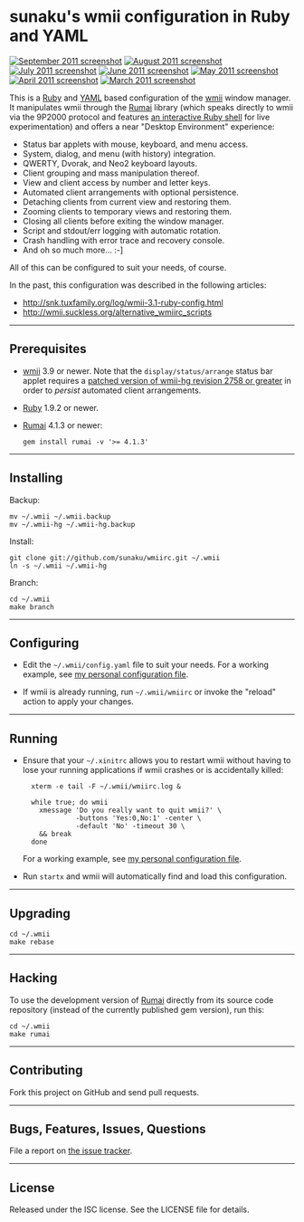 sunaku's wmii configuration in Ruby and YAML
==============================================================================

[![September 2011 screenshot](http://ompldr.org/tYWg1eQ)](http://ompldr.org/vYWg1eQ)
[![August 2011 screenshot](http://ompldr.org/tOXJjcg)](http://ompldr.org/vOXJjcg)
[![July 2011 screenshot](http://ompldr.org/tOWk0Zw)](http://ompldr.org/vOWk0Zw)
[![June 2011 screenshot](http://ompldr.org/tOHZzcw)](http://ompldr.org/vOHZzcw)
[![May 2011 screenshot](http://ompldr.org/tOGxyZQ)](http://ompldr.org/vOGxyZQ)
[![April 2011 screenshot](http://ompldr.org/tODNuag)](http://ompldr.org/vODNuag)
[![March 2011 screenshot](http://ompldr.org/tN3l2bQ)](http://ompldr.org/vN3l2bQ)

This is a [Ruby] and [YAML] based configuration of the [wmii] window manager.
It manipulates wmii through the [Rumai] library (which speaks directly to wmii
via the 9P2000 protocol and features [an interactive Ruby shell][RumaiShell]
for live experimentation) and offers a near "Desktop Environment" experience:

* Status bar applets with mouse, keyboard, and menu access.
* System, dialog, and menu (with history) integration.
* QWERTY, Dvorak, and Neo2 keyboard layouts.
* Client grouping and mass manipulation thereof.
* View and client access by number and letter keys.
* Automated client arrangements with optional persistence.
* Detaching clients from current view and restoring them.
* Zooming clients to temporary views and restoring them.
* Closing all clients before exiting the window manager.
* Script and stdout/err logging with automatic rotation.
* Crash handling with error trace and recovery console.
* And oh so much more... :-]

All of this can be configured to suit your needs, of course.

[Ruby]: http://ruby-lang.org
[YAML]: http://yaml.org
[wmii]: http://wmii.suckless.org
[Rumai]: http://snk.tuxfamily.org/lib/rumai/
[RumaiShell]: http://snk.tuxfamily.org/lib/rumai/#EXAMPLES

In the past, this configuration was described in the following articles:

* <http://snk.tuxfamily.org/log/wmii-3.1-ruby-config.html>
* <http://wmii.suckless.org/alternative_wmiirc_scripts>

------------------------------------------------------------------------------
Prerequisites
------------------------------------------------------------------------------

* [wmii] 3.9 or newer.  Note that the `display/status/arrange` status bar
  applet requires a [patched version of wmii-hg revision 2758 or greater](
  http://code.google.com/p/wmii/issues/detail?id=232 ) in order to *persist*
  automated client arrangements.

* [Ruby] 1.9.2 or newer.

* [Rumai] 4.1.3 or newer:

      gem install rumai -v '>= 4.1.3'

------------------------------------------------------------------------------
Installing
------------------------------------------------------------------------------

Backup:

    mv ~/.wmii ~/.wmii.backup
    mv ~/.wmii-hg ~/.wmii-hg.backup

Install:

    git clone git://github.com/sunaku/wmiirc.git ~/.wmii
    ln -s ~/.wmii ~/.wmii-hg

Branch:

    cd ~/.wmii
    make branch

------------------------------------------------------------------------------
Configuring
------------------------------------------------------------------------------

* Edit the `~/.wmii/config.yaml` file to suit your needs.  For a working
  example, see [my personal configuration file](
  https://github.com/sunaku/wmiirc/blob/personal/config.yaml ).

* If wmii is already running, run `~/.wmii/wmiirc` or
  invoke the "reload" action to apply your changes.

------------------------------------------------------------------------------
Running
------------------------------------------------------------------------------

* Ensure that your `~/.xinitrc` allows you to restart wmii without having to
  lose your running applications if wmii crashes or is accidentally killed:

        xterm -e tail -F ~/.wmii/wmiirc.log &

        while true; do wmii
          xmessage 'Do you really want to quit wmii?' \
                   -buttons 'Yes:0,No:1' -center \
                   -default 'No' -timeout 30 \
          && break
        done
  For a working example, see [my personal configuration file](
  https://github.com/sunaku/home/blob/master/.xinitrc ).

* Run `startx` and wmii will automatically find and load this configuration.

------------------------------------------------------------------------------
Upgrading
------------------------------------------------------------------------------

    cd ~/.wmii
    make rebase

------------------------------------------------------------------------------
Hacking
------------------------------------------------------------------------------

To use the development version of [Rumai] directly from its source code
repository (instead of the currently published gem version), run this:

    cd ~/.wmii
    make rumai

------------------------------------------------------------------------------
Contributing
------------------------------------------------------------------------------

Fork this project on GitHub and send pull requests.

------------------------------------------------------------------------------
Bugs, Features, Issues, Questions
------------------------------------------------------------------------------

File a report on [the issue tracker](http://github.com/sunaku/wmiirc/issues/).

------------------------------------------------------------------------------
License
------------------------------------------------------------------------------

Released under the ISC license.  See the LICENSE file for details.
